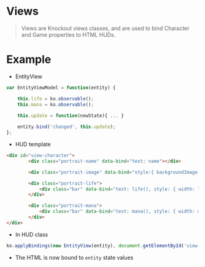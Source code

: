 Views
===

> Views are Knockout views classes, and are used to bind Character and Game properties to HTML HUDs.

Example
=====

 * EntityView
```javascript
var EntityViewModel = function(entity) {

    this.life = ko.observable();
    this.mana = ko.observable();
 
    this.update = function(newState){ ... }

    entity.bind('changed', this.update);
};
```

 * HUD template
```html
<div id="view-character">
        <div class="portrait-name" data-bind="text: name"></div>

        <div class="portrait-image" data-bind="style:{ backgroundImage: 'url(' + image() + ')' }"></div>

        <div class="portrait-life">
            <div class="bar" data-bind="text: life(), style: { width: life() + '%' }"></div>
        </div>

        <div class="portrait-mana">
            <div class="bar" data-bind="text: mana(), style: { width: mana() + '%' }"></div>
        </div>
</div>
```

 * In HUD class
```javascript
ko.applyBindings(new EntityView(entity), document.getElementById('view-character'));
```

 * The HTML is now bound to ```entity``` state values